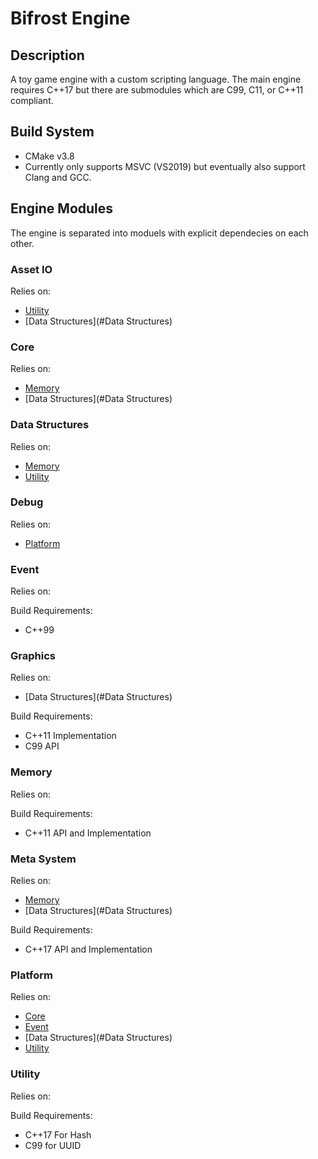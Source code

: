 # Bifrost Engine

## Description

A toy game engine with a custom scripting language.
The main engine requires C++17 but there are submodules which are C99, C11, or C++11 compliant.

## Build System 

- CMake v3.8
- Currently only supports MSVC (VS2019) but eventually also support Clang and GCC.

## Engine Modules

The engine is separated into moduels with explicit dependecies on each other.

### Asset IO

Relies on:
- [Utility](#Utility)
- [Data Structures](#Data Structures)

### Core

Relies on:
- [Memory](#Memory)
- [Data Structures](#Data Structures)

### Data Structures

Relies on:
- [Memory](#Memory)
- [Utility](#Utility)

### Debug

Relies on:
- [Platform](#Platform)

### Event

Relies on:

Build Requirements:
- C++99

### Graphics

Relies on:
- [Data Structures](#Data Structures)

Build Requirements:
- C++11 Implementation
- C99 API

### Memory

Relies on:

Build Requirements:
- C++11 API and Implementation

### Meta System

Relies on:
- [Memory](#Memory)
- [Data Structures](#Data Structures)

Build Requirements:
- C++17 API and Implementation

### Platform

Relies on:
- [Core](#Core)
- [Event](#Event)
- [Data Structures](#Data Structures)
- [Utility](#Utility)

### Utility

Relies on:

Build Requirements:
- C++17 For Hash
- C99 for UUID
